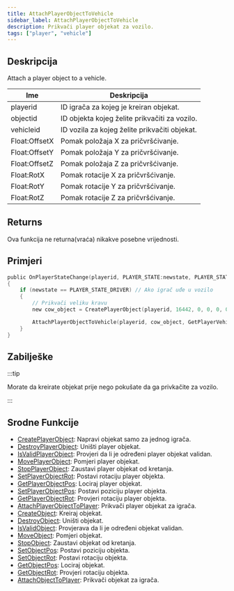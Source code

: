 ```yaml
---
title: AttachPlayerObjectToVehicle
sidebar_label: AttachPlayerObjectToVehicle
description: Prikvači player objekat za vozilo.
tags: ["player", "vehicle"]
---
```


## Deskripcija

Attach a player object to a vehicle.

| Ime           | Deskripcija                                      |
| ------------- | ------------------------------------------------ |
| playerid      | ID igrača za kojeg je kreiran objekat.           |
| objectid      | ID objekta kojeg želite prikvačiti za vozilo.    |
| vehicleid     | ID vozila za kojeg želite prikvačiti objekat.    |
| Float:OffsetX | Pomak položaja X za pričvršćivanje.              |
| Float:OffsetY | Pomak položaja Y za pričvršćivanje.              |
| Float:OffsetZ | Pomak položaja Z za pričvršćivanje.              |
| Float:RotX    | Pomak rotacije X za pričvršćivanje.              |
| Float:RotY    | Pomak rotacije Y za pričvršćivanje.              |
| Float:RotZ    | Pomak rotacije Z za pričvršćivanje.              |

## Returns

Ova funkcija ne returna(vraća) nikakve posebne vrijednosti.

## Primjeri

```c
public OnPlayerStateChange(playerid, PLAYER_STATE:newstate, PLAYER_STATE:oldstate)
{
    if (newstate == PLAYER_STATE_DRIVER) // Ako igrač uđe u vozilo
    {
        // Prikvači veliku kravu
        new cow_object = CreatePlayerObject(playerid, 16442, 0, 0, 0, 0, 0, 0);

        AttachPlayerObjectToVehicle(playerid, cow_object, GetPlayerVehicleID(playerid), 0.0, 0.0, 1.0, 0.0, 0.0, 0.0);
    }
}
```

## Zabilješke

:::tip

Morate da kreirate objekat prije nego pokušate da ga privkačite za vozilo.

:::

## Srodne Funkcije

- [CreatePlayerObject](CreatePlayerObject): Napravi objekat samo za jednog igrača.
- [DestroyPlayerObject](DestroyPlayerObject): Uništi player objekat.
- [IsValidPlayerObject](IsValidPlayerObject): Provjeri da li je određeni player objekat validan.
- [MovePlayerObject](MovePlayerObject): Pomjeri player objekat.
- [StopPlayerObject](StopPlayerObject): Zaustavi player objekat od kretanja.
- [SetPlayerObjectRot](SetPlayerObjectRot): Postavi rotaciju player objekta.
- [GetPlayerObjectPos](GetPlayerObjectPos): Lociraj player objekat.
- [SetPlayerObjectPos](SetPlayerObjectPos): Postavi poziciju player objekta.
- [GetPlayerObjectRot](GetPlayerObjectRot): Provjeri rotaciju player objekta.
- [AttachPlayerObjectToPlayer](AttachPlayerObjectToPlayer): Prikvači player objekat za igrača.
- [CreateObject](CreateObject): Kreiraj objekat.
- [DestroyObject](DestroyObject): Uništi objekat.
- [IsValidObject](IsValidObject): Provjerava da li je određeni objekat validan.
- [MoveObject](MoveObject): Pomjeri objekat.
- [StopObject](StopObject): Zaustavi objekat od kretanja.
- [SetObjectPos](SetObjectPos): Postavi poziciju objekta.
- [SetObjectRot](SetObjectRot): Postavi rotaciju objekta.
- [GetObjectPos](GetObjectPos): Lociraj objekat.
- [GetObjectRot](GetObjectRot): Provjeri rotaciju objekta.
- [AttachObjectToPlayer](AttachObjectToPlayer): Prikvači objekat za igrača.
